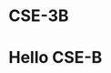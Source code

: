 # CSE-3B
<html>
  <head>
    <title>Hello</title>
  </head>
  <body>
    <h1>
      Hello CSE-B
    </h1>
  </body>
</html>
